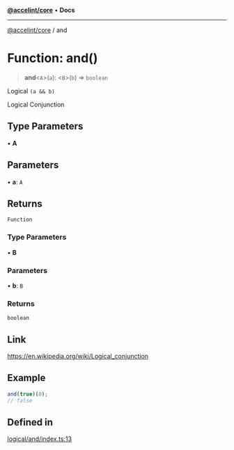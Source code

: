 [**@accelint/core**](../README.md) • **Docs**

***

[@accelint/core](../README.md) / and

# Function: and()

> **and**\<`A`\>(`a`): \<`B`\>(`b`) => `boolean`

Logical `(a && b)`

Logical Conjunction

## Type Parameters

• **A**

## Parameters

• **a**: `A`

## Returns

`Function`

### Type Parameters

• **B**

### Parameters

• **b**: `B`

### Returns

`boolean`

## Link

https://en.wikipedia.org/wiki/Logical_conjunction

## Example

```ts
and(true)(0);
// false
```

## Defined in

[logical/and/index.ts:13](https://github.com/gohypergiant/standard-toolkit/blob/87ae5060c82d212b75a10cafb0030b08916e90f1/packages/core/src/logical/and/index.ts#L13)
